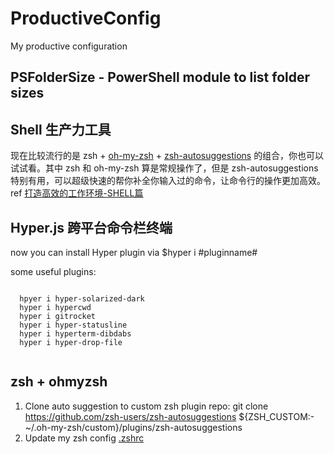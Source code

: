 # ProductiveConfig
My productive configuration

## PSFolderSize - PowerShell module to list folder sizes

## Shell 生产力工具
现在比较流行的是 zsh + [oh-my-zsh](https://ohmyz.sh) + [zsh-autosuggestions](https://github.com/zsh-users/zsh-autosuggestions) 的组合，你也可以试试看。其中 zsh 和 oh-my-zsh 算是常规操作了，但是 zsh-autosuggestions 特别有用，可以超级快速的帮你补全你输入过的命令，让命令行的操作更加高效。
ref [打造高效的工作环境-SHELL篇](https://coolshell.cn/articles/19219.html)

## Hyper.js 跨平台命令栏终端
now you can install Hyper plugin via $hyper i #pluginname#
  
  some useful plugins:
  <pre><code>
  hpyer i hyper-solarized-dark
  hyper i hypercwd
  hyper i gitrocket
  hyper i hyper-statusline
  hyper i hyperterm-dibdabs
  hyper i hyper-drop-file
  </code></pre>
  
## zsh + ohmyzsh
1. Clone auto suggestion to custom zsh plugin repo: 
  git clone https://github.com/zsh-users/zsh-autosuggestions ${ZSH_CUSTOM:-~/.oh-my-zsh/custom}/plugins/zsh-autosuggestions
2. Update my zsh config [.zshrc](https://github.com/Zhuoli/windowsProductiveConfig/blob/master/.zshrc)

